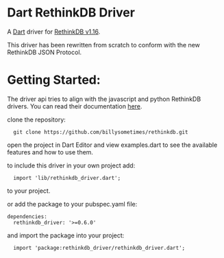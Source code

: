Dart RethinkDB Driver
=========

A [Dart](http://www.dartlang.org) driver for [RethinkDB v1.16](http://www.rethinkdb.com).

This driver has been rewritten from scratch to conform with the new RethinkDB JSON Protocol.

Getting Started:
========

The driver api tries to align with the javascript and python RethinkDB drivers. You can read their documentation [here](http://www.rethinkdb.com/api/).

  clone the repository:
  ```
    git clone https://github.com/billysometimes/rethinkdb.git
  ````
  open the project in Dart Editor and view examples.dart to see the available features and how to use them.

  to include this driver in your own project add:
  ```
    import 'lib/rethinkdb_driver.dart';
  ````
  to your project.
  
  or add the package to your pubspec.yaml file:
  ```
  dependencies:
    rethinkdb_driver: '>=0.6.0'
  ````
  and import the package into your project:
  ```
    import 'package:rethinkdb_driver/rethinkdb_driver.dart'; 
  ````  



